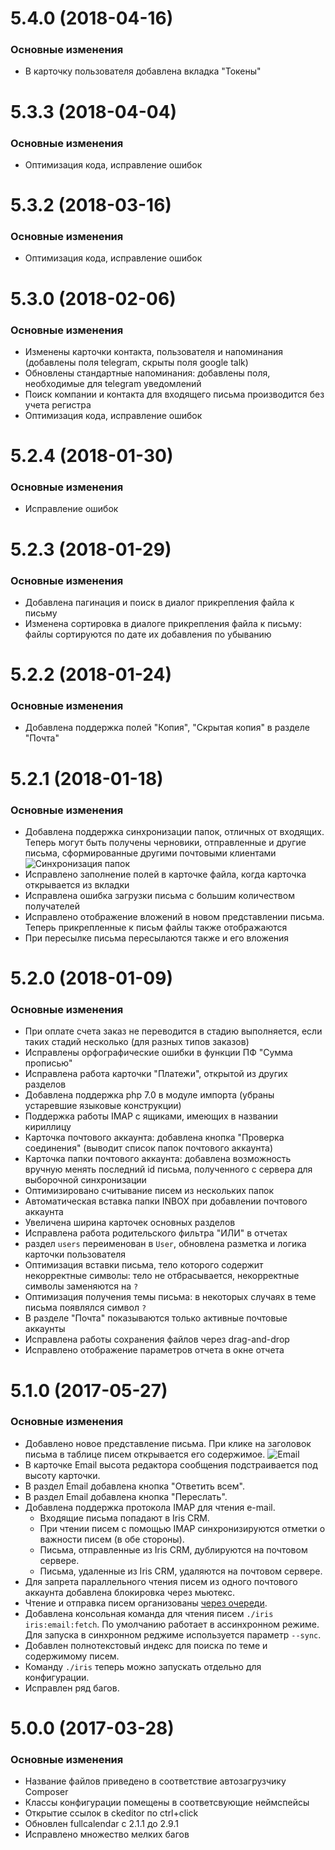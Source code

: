 <a name="5.4.0"></a>
# 5.4.0 (2018-04-16)

### Основные изменения
*  В карточку пользователя добавлена вкладка "Токены"


<a name="5.3.3"></a>
# 5.3.3 (2018-04-04)

### Основные изменения
*  Оптимизация кода, исправление ошибок


<a name="5.3.2"></a>
# 5.3.2 (2018-03-16)

### Основные изменения
*  Оптимизация кода, исправление ошибок


<a name="5.3.0"></a>
# 5.3.0 (2018-02-06)

### Основные изменения
*  Изменены карточки контакта, пользователя и напоминания (добавлены поля telegram, скрыты поля google talk)
*  Обновлены стандартные напоминания: добавлены поля, необходимые для telegram уведомлений
*  Поиск компании и контакта для входящего письма производится без учета регистра
*  Оптимизация кода, исправление ошибок

<a name="5.2.4"></a>
# 5.2.4 (2018-01-30)

### Основные изменения
*  Исправление ошибок


<a name="5.2.3"></a>
# 5.2.3 (2018-01-29)

### Основные изменения
*  Добавлена пагинация и поиск в диалог прикрепления файла к письму
*  Изменена сортировка в диалоге прикрепления файла к письму: файлы сортируются по дате их добавления по убыванию


<a name="5.2.2"></a>
# 5.2.2 (2018-01-24)

### Основные изменения
*  Добавлена поддержка полей "Копия", "Скрытая копия" в разделе "Почта"


<a name="5.2.1"></a>
# 5.2.1 (2018-01-18)

### Основные изменения
*  Добавлена поддержка синхронизации папок, отличных от входящих. Теперь могут быть получены черновики, отправленные и другие письма, сформированные другими почтовыми клиентами
   ![Синхронизация папок](http://storage9.static.itmages.com/i/18/0118/h_1516294859_2364936_2d87bd9a64.png)
*  Исправлено заполнение полей в карточке файла, когда карточка открывается из вкладки
*  Исправлена ошибка загрузки письма с большим количеством получателей
*  Исправлено отображение вложений в новом представлении письма. Теперь прикрепленные к письм файлы также отображаются
*  При пересылке письма пересылаются также и его вложения


<a name="5.2.0"></a>
# 5.2.0 (2018-01-09)

### Основные изменения
*  При оплате счета заказ не переводится в стадию выполняется, если таких стадий несколько (для разных типов заказов) 
*  Исправлены орфографические ошибки в функции ПФ "Сумма прописью"
*  Исправлена работа карточки "Платежи", открытой из других разделов
*  Добавлена поддержка php 7.0 в модуле импорта (убраны устаревшие языковые конструкции)
*  Поддержка работы IMAP с ящиками, имеющих в названии кириллицу
*  Карточка почтового аккаунта: добавлена кнопка "Проверка соединения" (выводит список папок почтового аккаунта)
*  Карточка папки почтового аккаунта: добавлена возможность вручную менять последний id письма, полученного с сервера для выборочной синхронизации
*  Оптимизировано считывание писем из нескольких папок
*  Автоматическая вставка папки INBOX при добавлении почтового аккаунта
*  Увеличена ширина карточек основных разделов
*  Исправлена работа родительского фильтра "ИЛИ" в отчетах
*  раздел `users` переименован в `User`, обновлена разметка и логика карточки пользователя
*  Оптимизация вставки письма, тело которого содержит некорректные символы: тело не отбрасывается, некорректные символы заменяются на `?`
*  Оптимизация получения темы письма: в некоторых случаях в теме письма появлялся символ `?`
*  В разделе "Почта" показываются только активные почтовые аккаунты
*  Исправлена работы сохранения файлов через drag-and-drop
*  Исправлено отображение параметров отчета в окне отчета


<a name="5.1.0"></a>
# 5.1.0 (2017-05-27)

### Основные изменения
*   Добавлено новое представление письма. При клике на заголовок письма
    в таблице писем открывается его содержимое.
    ![Email](http://storage5.static.itmages.com/i/17/0527/h_1495914185_9554958_9df0281920.png "Email")
*   В карточке Email высота редактора сообщения подстраивается под высоту карточки.
*   В раздел Email добавлена кнопка "Ответить всем".
*   В раздел Email добавлена кнопка "Переслать".
*   Добавлена поддержка протокола IMAP для чтения e-mail.
    *   Входящие письма попадают в Iris CRM.
    *   При чтении писем с помощью IMAP синхронизируются отметки 
        о важности писем (в обе стороны).
    *   Письма, отправленные из Iris CRM, дублируются на почтовом сервере.
    *   Письма, удаленные из Iris CRM, удаляются на почтовом сервере.
*   Для запрета параллельного чтения писем из одного почтового аккаунта
    добавлена блокировка через мьютекс.
*   Чтение и отправка писем организованы [через очереди](https://github.com/IrisCRM/iriscrm-project/blob/master/docs/guides/ru/email.md).
*   Добавлена консольная команда для чтения писем `./iris iris:email:fetch`.
    По умолчанию работает в ассинхронном режиме. 
    Для запуска в синхронном реджиме используется параметр `--sync`.
*   Добавлен полнотекстовый индекс для поиска по теме и содержимому писем.
*   Команду `./iris` теперь можно запускать отдельно для конфигурации.
*   Исправлен ряд багов.


<a name="5.0.0"></a>
# 5.0.0 (2017-03-28)

### Основные изменения
* Название файлов приведено в соответствие автозагрузчику Composer
* Классы конфигурации помещены в соответсвующие неймспейсы
* Открытие ссылок в ckeditor по ctrl+click
* Обновлен fullcalendar с 2.1.1 до 2.9.1
* Исправлено множество мелких багов
